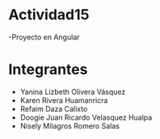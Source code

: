 # Actividad15

-Proyecto en Angular

# Integrantes

- Yanina Lizbeth Olivera Vásquez
- Karen Rivera Huamanricra
- Refaim Daza Calixto
- Doogie Juan Ricardo Velasquez Hualpa
- Nisely Milagros Romero Salas
